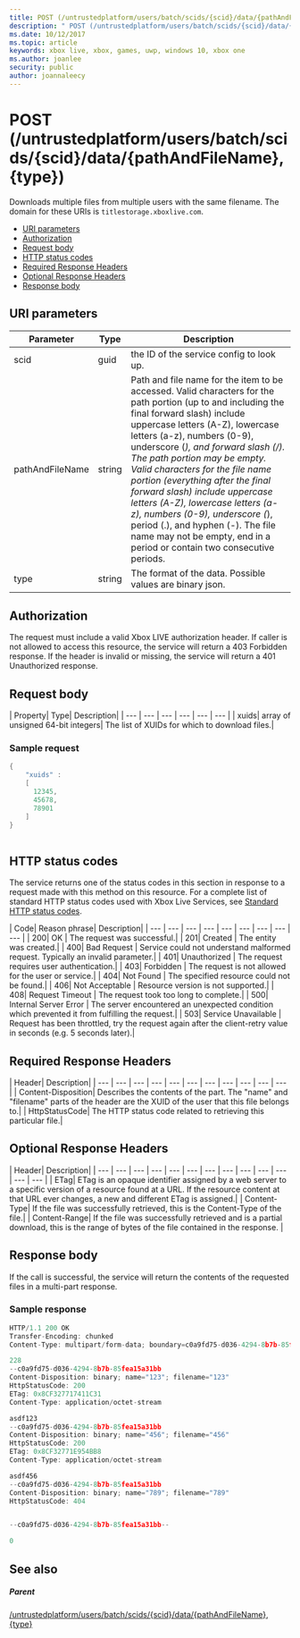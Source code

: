 ```yaml
---
title: POST (/untrustedplatform/users/batch/scids/{scid}/data/{pathAndFileName},{type})
description: " POST (/untrustedplatform/users/batch/scids/{scid}/data/{pathAndFileName},{type})"
ms.date: 10/12/2017
ms.topic: article
keywords: xbox live, xbox, games, uwp, windows 10, xbox one
ms.author: joanlee
security: public
author: joannaleecy
---
```


# POST (/untrustedplatform/users/batch/scids/{scid}/data/{pathAndFileName},{type})
Downloads multiple files from multiple users with the same filename. 
The domain for these URIs is `titlestorage.xboxlive.com`.
 
  * [URI parameters](#ID4EX)
  * [Authorization](#ID4ECB)
  * [Request body](#ID4EPB)
  * [HTTP status codes](#ID4E3C)
  * [Required Response Headers](#ID4EPAAC)
  * [Optional Response Headers](#ID4ESBAC)
  * [Response body](#ID4E3CAC)
 
<a id="ID4EX"></a>

 
## URI parameters
 
| Parameter| Type| Description| 
| --- | --- | --- | 
| scid| guid| the ID of the service config to look up.| 
| pathAndFileName| string| Path and file name for the item to be accessed. Valid characters for the path portion (up to and including the final forward slash) include uppercase letters (A-Z), lowercase letters (a-z), numbers (0-9), underscore (_), and forward slash (/). The path portion may be empty. Valid characters for the file name portion (everything after the final forward slash) include uppercase letters (A-Z), lowercase letters (a-z), numbers (0-9), underscore (_), period (.), and hyphen (-). The file name may not be empty, end in a period or contain two consecutive periods.| 
| type| string| The format of the data. Possible values are binary json.| 
  
<a id="ID4ECB"></a>

 
## Authorization 
 
The request must include a valid Xbox LIVE authorization header. If caller is not allowed to access this resource, the service will return a 403 Forbidden response. If the header is invalid or missing, the service will return a 401 Unauthorized response. 
  
<a id="ID4EPB"></a>

 
## Request body
 
| Property| Type| Description| 
| --- | --- | --- | --- | --- | --- | 
| xuids| array of unsigned 64-bit integers| The list of XUIDs for which to download files.| 
 
<a id="ID4EQC"></a>

 
### Sample request
 

```cpp
{
    "xuids" : 
    [
      12345,
      45678,
      78901
    ]
}
      
```

   
<a id="ID4E3C"></a>

 
## HTTP status codes 
 
The service returns one of the status codes in this section in response to a request made with this method on this resource. For a complete list of standard HTTP status codes used with Xbox Live Services, see [Standard HTTP status codes](../../additional/httpstatuscodes.md).
 
| Code| Reason phrase| Description| 
| --- | --- | --- | --- | --- | --- | --- | --- | --- | 
| 200| OK | The request was successful.| 
| 201| Created | The entity was created.| 
| 400| Bad Request | Service could not understand malformed request. Typically an invalid parameter.| 
| 401| Unauthorized | The request requires user authentication.| 
| 403| Forbidden | The request is not allowed for the user or service.| 
| 404| Not Found | The specified resource could not be found.| 
| 406| Not Acceptable | Resource version is not supported.| 
| 408| Request Timeout | The request took too long to complete.| 
| 500| Internal Server Error | The server encountered an unexpected condition which prevented it from fulfilling the request.| 
| 503| Service Unavailable | Request has been throttled, try the request again after the client-retry value in seconds (e.g. 5 seconds later).| 
  
<a id="ID4EPAAC"></a>

 
## Required Response Headers
 
| Header| Description| 
| --- | --- | --- | --- | --- | --- | --- | --- | --- | --- | --- | 
| Content-Disposition| Describes the contents of the part. The "name" and "filename" parts of the header are the XUID of the user that this file belongs to.| 
| HttpStatusCode| The HTTP status code related to retrieving this particular file.| 
  
<a id="ID4ESBAC"></a>

 
## Optional Response Headers
 
| Header| Description| 
| --- | --- | --- | --- | --- | --- | --- | --- | --- | --- | --- | --- | --- | 
| ETag| ETag is an opaque identifier assigned by a web server to a specific version of a resource found at a URL. If the resource content at that URL ever changes, a new and different ETag is assigned.| 
| Content-Type| If the file was successfully retrieved, this is the Content-Type of the file.| 
| Content-Range| If the file was successfully retrieved and is a partial download, this is the range of bytes of the file contained in the response. | 
  
<a id="ID4E3CAC"></a>

 
## Response body
 
If the call is successful, the service will return the contents of the requested files in a multi-part response.
 
<a id="ID4EGDAC"></a>

 
### Sample response 
 

```cpp
HTTP/1.1 200 OK
Transfer-Encoding: chunked
Content-Type: multipart/form-data; boundary=c0a9fd75-d036-4294-8b7b-85fea15a31bb

228
--c0a9fd75-d036-4294-8b7b-85fea15a31bb
Content-Disposition: binary; name="123"; filename="123"
HttpStatusCode: 200
ETag: 0x8CF327717411C31
Content-Type: application/octet-stream

asdf123
--c0a9fd75-d036-4294-8b7b-85fea15a31bb
Content-Disposition: binary; name="456"; filename="456"
HttpStatusCode: 200
ETag: 0x8CF32771E954BB8
Content-Type: application/octet-stream

asdf456
--c0a9fd75-d036-4294-8b7b-85fea15a31bb
Content-Disposition: binary; name="789"; filename="789"
HttpStatusCode: 404


--c0a9fd75-d036-4294-8b7b-85fea15a31bb--

0

```

   
<a id="ID4EUDAC"></a>

 
## See also
 
<a id="ID4EWDAC"></a>

 
##### Parent 

[/untrustedplatform/users/batch/scids/{scid}/data/{pathAndFileName},{type}](uri-untrustedplatformusersbatchscidssciddatapathandfilenametype.md)

   
